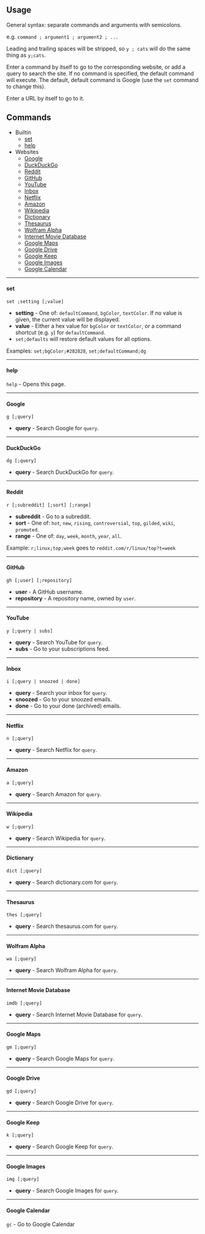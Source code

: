 ## Usage

General syntax: separate commands and arguments with semicolons.

e.g. `command ; argument1 ; argument2 ; ...`

Leading and trailing spaces will be stripped, so `y ; cats` will do the same thing as `y;cats`.

Enter a command by itself to go to the corresponding website, or add a
query to search the site. If no command is specified, the default command will execute. The default, default
command is Google (use the `set` command to change this).

Enter a URL by itself to go to it.

## Commands
 - Builtin
   - [set](#set)
   - [help](#help)
 - Websites
   - [Google](#google)
   - [DuckDuckGo](#duckduckgo)
   - [Reddit](#reddit)
   - [GitHub](#github)
   - [YouTube](#youtube)
   - [Inbox](#inbox)
   - [Netflix](#netflix)
   - [Amazon](#amazon)
   - [Wikipedia](#wikipedia)
   - [Dictionary](#dictionary)
   - [Thesaurus](#thesaurus)
   - [Wolfram Alpha](#wolfram-alpha)
   - [Internet Movie Database](#internet-movie-database)
   - [Google Maps](#google-maps)
   - [Google Drive](#google-drive)
   - [Google Keep](#google-keep)
   - [Google Images](#google-images)
   - [Google Calendar](#google-calendar)

---

#### set
`set ;setting [;value]`

 - **setting** - One of: `defaultCommand`, `bgColor`, `textColor`. If no value
   is given, the current value will be displayed.
 - **value** - Either a hex value for `bgColor` or `textColor`, or a command
   shortcut (e.g. `y`) for `defaultCommand`.
 - `set;defaults` will restore default values for all options.

Examples: `set;bgColor;#282828`, `set;defaultCommand;dg`

---

#### help
`help` - Opens this page.


---

#### Google
`g [;query]`

 - **query** - Search Google for `query`.


---

#### DuckDuckGo
`dg [;query]`

 - **query** - Search DuckDuckGo for `query`.


---

#### Reddit
`r [;subreddit] [;sort] [;range]`

 - **subreddit** - Go to a subreddit.
 - **sort** - One of: `hot`, `new`, `rising`, `controversial`, `top`, `gilded`,
 `wiki`, `promoted`.
  - **range** - One of: `day`, `week`, `month`, `year`, `all`.

Example: `r;linux;top;week` goes to `reddit.com/r/linux/top?t=week`


---

#### GitHub
`gh [;user] [;repository]`

 - **user** - A GitHub username.
 - **repository** - A repository name, owned by `user`.


---

#### YouTube
`y [;query | subs]`

 - **query** - Search YouTube for `query`.
 - **subs** - Go to your subscriptions feed.


---

#### Inbox
`i [;query | snoozed | done]`

 - **query** - Search your inbox for `query`.
 - **snoozed** - Go to your snoozed emails.
 - **done** - Go to your done (archived) emails.


---

#### Netflix
`n [;query]`

 - **query** - Search Netflix for `query`.

---

#### Amazon
`a [;query]`

 - **query** - Search Amazon for `query`.

---

#### Wikipedia
`w [;query]`

 - **query** - Search Wikipedia for `query`.

---

#### Dictionary
`dict [;query]`

 - **query** - Search dictionary.com for `query`.

---

#### Thesaurus
`thes [;query]`

 - **query** - Search thesaurus.com for `query`.

---

#### Wolfram Alpha
`wa [;query]`

 - **query** - Search Wolfram Alpha for `query`.

---

#### Internet Movie Database
`imdb [;query]`

 - **query** - Search Internet Movie Database for `query`.

---

#### Google Maps
`gm [;query]`

 - **query** - Search Google Maps for `query`.

---

#### Google Drive
`gd [;query]`

 - **query** - Search Google Drive for `query`.

---

#### Google Keep
`k [;query]`

 - **query** - Search Google Keep for `query`.

---

#### Google Images
`img [;query]`

 - **query** - Search Google Images for `query`.

---

#### Google Calendar
`gc` - Go to Google Calendar
